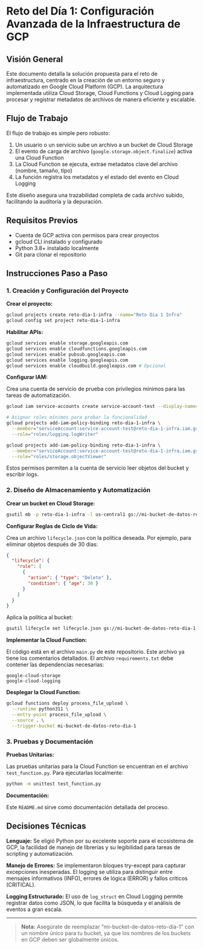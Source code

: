 # Reto del Día 1: Configuración Avanzada de la Infraestructura de GCP

## Visión General

Este documento detalla la solución propuesta para el reto de infraestructura, centrado en la creación de un entorno seguro y automatizado en Google Cloud Platform (GCP). La arquitectura implementada utiliza Cloud Storage, Cloud Functions y Cloud Logging para procesar y registrar metadatos de archivos de manera eficiente y escalable.

## Flujo de Trabajo

El flujo de trabajo es simple pero robusto:

1. Un usuario o un servicio sube un archivo a un bucket de Cloud Storage
2. El evento de carga de archivo (`google.storage.object.finalize`) activa una Cloud Function
3. La Cloud Function se ejecuta, extrae metadatos clave del archivo (nombre, tamaño, tipo)
4. La función registra los metadatos y el estado del evento en Cloud Logging

Este diseño asegura una trazabilidad completa de cada archivo subido, facilitando la auditoría y la depuración.

## Requisitos Previos

- Cuenta de GCP activa con permisos para crear proyectos
- gcloud CLI instalado y configurado
- Python 3.8+ instalado localmente
- Git para clonar el repositorio

## Instrucciones Paso a Paso

### 1. Creación y Configuración del Proyecto

**Crear el proyecto:**

```bash
gcloud projects create reto-dia-1-infra --name="Reto Dia 1 Infra"
gcloud config set project reto-dia-1-infra
```

**Habilitar APIs:**

```bash
gcloud services enable storage.googleapis.com
gcloud services enable cloudfunctions.googleapis.com
gcloud services enable pubsub.googleapis.com
gcloud services enable logging.googleapis.com
gcloud services enable cloudbuild.googleapis.com # Opcional
```

**Configurar IAM:**

Crea una cuenta de servicio de prueba con privilegios mínimos para las tareas de automatización.

```bash
gcloud iam service-accounts create service-account-test --display-name="Service Account Test"

# Asignar roles mínimos para probar la funcionalidad
gcloud projects add-iam-policy-binding reto-dia-1-infra \
  --member="serviceAccount:service-account-test@reto-dia-1-infra.iam.gserviceaccount.com" \
  --role="roles/logging.logWriter"

gcloud projects add-iam-policy-binding reto-dia-1-infra \
  --member="serviceAccount:service-account-test@reto-dia-1-infra.iam.gserviceaccount.com" \
  --role="roles/storage.objectViewer"
```

Estos permisos permiten a la cuenta de servicio leer objetos del bucket y escribir logs.

### 2. Diseño de Almacenamiento y Automatización

**Crear un bucket en Cloud Storage:**

```bash
gsutil mb -p reto-dia-1-infra -l us-central1 gs://mi-bucket-de-datos-reto-dia-1
```

**Configurar Reglas de Ciclo de Vida:**

Crea un archivo `lifecycle.json` con la política deseada. Por ejemplo, para eliminar objetos después de 30 días:

```json
{
  "lifecycle": {
    "rule": [
      {
        "action": { "type": "Delete" },
        "condition": { "age": 30 }
      }
    ]
  }
}
```

Aplica la política al bucket:

```bash
gsutil lifecycle set lifecycle.json gs://mi-bucket-de-datos-reto-dia-1
```

**Implementar la Cloud Function:**

El código está en el archivo `main.py` de este repositorio. Este archivo ya tiene los comentarios detallados. El archivo `requirements.txt` debe contener las dependencias necesarias:

```
google-cloud-storage
google-cloud-logging
```

**Desplegar la Cloud Function:**

```bash
gcloud functions deploy process_file_upload \
  --runtime python311 \
  --entry-point process_file_upload \
  --source . \
  --trigger-bucket mi-bucket-de-datos-reto-dia-1
```

### 3. Pruebas y Documentación

**Pruebas Unitarias:**

Las pruebas unitarias para la Cloud Function se encuentran en el archivo `test_function.py`. Para ejecutarlas localmente:

```bash
python -m unittest test_function.py
```

**Documentación:**

Este `README.md` sirve como documentación detallada del proceso.

## Decisiones Técnicas

**Lenguaje:** Se eligió Python por su excelente soporte para el ecosistema de GCP, la facilidad de manejo de librerías y su legibilidad para tareas de scripting y automatización.

**Manejo de Errores:** Se implementaron bloques try-except para capturar excepciones inesperadas. El logging se utiliza para distinguir entre mensajes informativos (INFO), errores de lógica (ERROR) y fallos críticos (CRITICAL).

**Logging Estructurado:** El uso de `log_struct` en Cloud Logging permite registrar datos como JSON, lo que facilita la búsqueda y el análisis de eventos a gran escala.

---

> **Nota:** Asegúrate de reemplazar "mi-bucket-de-datos-reto-dia-1" con un nombre único para tu bucket, ya que los nombres de los buckets en GCP deben ser globalmente únicos.